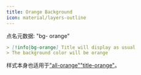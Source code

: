 ```yaml
---
title: Orange Background
icon: material/layers-outline
---
```


点名元数据: "bg- orange"

```md
> [!info|bg-orange] Title will display as usual
> The background color will be orange
```

样式本身也适用于["all-orange"](。/combined-styling/page-8.md)["title-orange"](。/title-styling/page-8.md)。